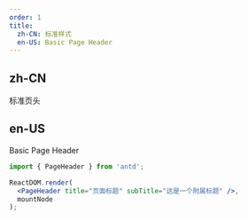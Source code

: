 ```yaml
---
order: 1
title:
  zh-CN: 标准样式
  en-US: Basic Page Header
---
```


## zh-CN

标准页头

## en-US

Basic Page Header

```jsx
import { PageHeader } from 'antd';

ReactDOM.render(
  <PageHeader title="页面标题" subTitle="这是一个附属标题" />,
  mountNode
);
```

<style>
.ant-pageheader {
  border: 1px solid rgb(235, 237, 240);
}
<style>
